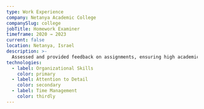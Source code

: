 ```yaml
---
type: Work Experience
company: Netanya Academic College
companySlug: college
jobTitle: Homework Examiner
timeframe: 2020 → 2023
current: false
location: Netanya, Israel
description: >-
  Assessed and provided feedback on assignments, ensuring high academic standards and contributing to the educational process.
technologies:
  - label: Organizational Skills
    color: primary
  - label: Attention to Detail
    color: secondary
  - label: Time Management
    color: thirdly
---
```

